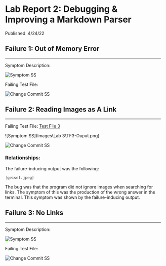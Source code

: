 # Lab Report 2: Debugging & Improving a Markdown Parser 
Published: 4/24/22  

## Failure 1: Out of Memory Error
***

Symptom Description:  

![Symptom SS]()  

Failing Test File: []()  

![Change Commit SS]()  

## Failure 2: Reading Images as A Link
***

Failing Test File: [Test File 3](https://github.com/trinityxortiz/markdown-parser/blob/e93fdc1154d0d3348d5ccb5099b7c23f321e8e80/Testing/test-file-3.md) 

![Symptom SS](Images\Lab 3\TF3-Ouput.png)

![Change Commit SS]()  

### Relationships:
The failure-inducing output was the following:
```
[geisel.jpeg]
```

The bug was that the program did not ignore images when searching for links. The symptom of this was the production of the wrong answer in the terminal. This symptom was shown by the failure-inducing output.

## Failure 3: No Links
***

Symptom Description:

![Symptom SS]()  

Failing Test File: []()  

![Change Commit SS]()     


